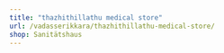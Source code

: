```yaml
---
title: "thazhithillathu medical store"
url: /vadasserikkara/thazhithillathu-medical-store/
shop: Sanitätshaus
---
```

